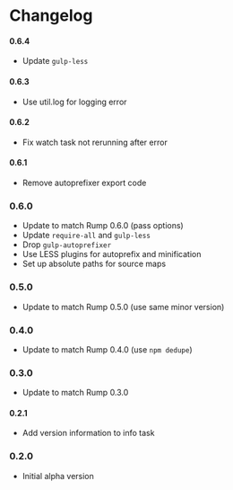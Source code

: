 # Changelog

#### 0.6.4
- Update `gulp-less`

#### 0.6.3
- Use util.log for logging error

#### 0.6.2
- Fix watch task not rerunning after error

#### 0.6.1
- Remove autoprefixer export code

### 0.6.0
- Update to match Rump 0.6.0 (pass options)
- Update `require-all` and `gulp-less`
- Drop `gulp-autoprefixer`
- Use LESS plugins for autoprefix and minification
- Set up absolute paths for source maps

### 0.5.0
- Update to match Rump 0.5.0 (use same minor version)

### 0.4.0
- Update to match Rump 0.4.0 (use `npm dedupe`)

### 0.3.0
- Update to match Rump 0.3.0

#### 0.2.1
- Add version information to info task

### 0.2.0
- Initial alpha version
